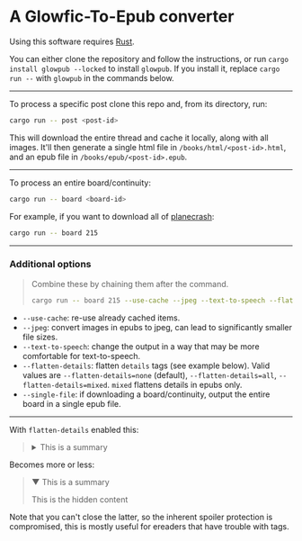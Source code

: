 # A Glowfic-To-Epub converter

Using this software requires [Rust](https://www.rust-lang.org/tools/install).

You can either clone the repository and follow the instructions, or run `cargo install glowpub --locked` to install `glowpub`. If you install it, replace `cargo run --` with `glowpub` in the commands below.

---

To process a specific post clone this repo and, from its directory, run:
```sh
cargo run -- post <post-id>
```

This will download the entire thread and cache it locally, along with all images.
It'll then generate a single html file in `/books/html/<post-id>.html`, and an epub file in `/books/epub/<post-id>.epub`.

---

To process an entire board/continuity:
```sh
cargo run -- board <board-id>
```

For example, if you want to download all of [planecrash](https://glowfic.com/boards/215):
```sh
cargo run -- board 215
```

---

### Additional options

> Combine these by chaining them after the command.
> 
> ```sh
> cargo run -- board 215 --use-cache --jpeg --text-to-speech --flatten-details=mixed --single-file
> ```

- `--use-cache`: re-use already cached items.
- `--jpeg`: convert images in epubs to jpeg, can lead to significantly smaller file sizes.
- `--text-to-speech`: change the output in a way that may be more comfortable for text-to-speech.
- `--flatten-details`: flatten `details` tags (see example below).
  Valid values are `--flatten-details=none` (default), `--flatten-details=all`, `--flatten-details=mixed`. `mixed` flattens details in epubs only.
- `--single-file`: if downloading a board/continuity, output the entire board in a single epub file.

---

With `flatten-details` enabled this:
> <details>
> <summary>This is a summary</summary>
> This is the hidden content
> </details>

Becomes more or less:

> ▼ This is a summary
> 
> This is the hidden content

Note that you can't close the latter, so the inherent spoiler protection is compromised, this is mostly useful for ereaders that have trouble with tags.